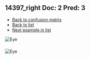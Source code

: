 ## 14397_right Doc: 2 Pred: 3
- [Back to confusion matrix](https://github.com/juliandewit/kaggle_retinopathy/blob/master/matrix.md)
- [Back to list](https://github.com/juliandewit/kaggle_retinopathy/blob/master/lists/23/list.md)
- [Next example in list](https://github.com/juliandewit/kaggle_retinopathy/blob/master/lists/23/14/14410_left.md)

![Eye](https://retinopaty.blob.core.windows.net/size1024/14397_right_2.jpeg)

### 

![Eye]()
